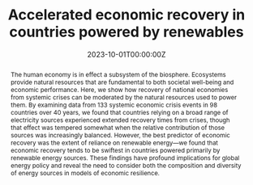 ---
title: "Accelerated economic recovery in countries powered by renewables"
authors:
- Ian Donohue
- Luca Coscieme
- Gabriel Gellner
- admin
- Andrew L. Jackson
- Ida Kubiszewski
- Robert Costanza
- Kevin S. McCann

date: "2023-10-01T00:00:00Z"

# Publication type.
# Legend: 0 = Uncategorized; 1 = Conference paper; 2 = Journal article;
# 3 = Preprint / Working Paper; 4 = Report; 5 = Book; 6 = Book section;
# 7 = Thesis; 8 = Patent
publication_types: ["2"]

# Publication name and optional abbreviated publication name.
publication: "**Ecological Economics** 212: 107916"
publication_short: ""

abstract: The human economy is in effect a subsystem of the biosphere. Ecosystems provide natural resources that are fundamental to both societal well-being and economic performance. Here, we show how recovery of national economies from systemic crises can be moderated by the natural resources used to power them. By examining data from 133 systemic economic crisis events in 98 countries over 40 years, we found that countries relying on a broad range of electricity sources experienced extended recovery times from crises, though that effect was tempered somewhat when the relative contribution of those sources was increasingly balanced. However, the best predictor of economic recovery was the extent of reliance on renewable energy—we found that economic recovery tends to be swiftest in countries powered primarily by renewable energy sources. These findings have profound implications for global energy policy and reveal the need to consider both the composition and diversity of energy sources in models of economic resilience.

tags:
- Ecological Stability
featured: false

# links:
# - name: ""
#   url: ""
url_pdf: 'https://github.com/qiang-yang-ecology/papers/blob/main/1-s2.0-S0921800923001799-main%20(1).pdf'
url_code: ''
url_dataset: ''
url_poster: ''
url_project: ''
url_slides: ''
url_source: ''
url_video: ''
---